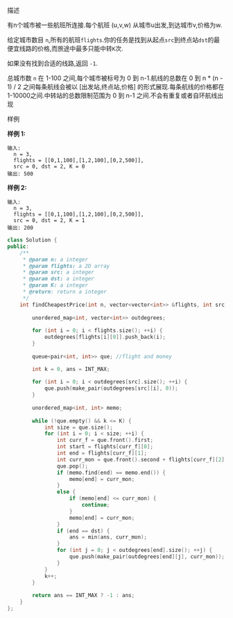 描述

有n个城市被一些航班所连接.每个航班 (u,v,w) 从城市u出发,到达城市v,价格为w.

给定城市数目 `n`,所有的航班`flights`.你的任务是找到从起点`src`到终点站`dst`的最便宜线路的价格,而旅途中最多只能中转`K`次.

如果没有找到合适的线路,返回 `-1`.

总城市数 `n` 在 1-100 之间,每个城市被标号为 0 到 n-1.航线的总数在 0 到 n * (n - 1) / 2 之间每条航线会被以 [出发站,终点站,价格] 的形式展现.每条航线的价格都在 1-10000之间.中转站的总数限制范围为 0 到 n-1 之间.不会有重复或者自环航线出现

样例

**样例 1:**

```
输入: 
  n = 3,
  flights = [[0,1,100],[1,2,100],[0,2,500]],
  src = 0, dst = 2, K = 0
输出: 500
```

**样例 2:**

```
输入: 
  n = 3,
  flights = [[0,1,100],[1,2,100],[0,2,500]],
  src = 0, dst = 2, K = 1
输出: 200
```

```cpp
class Solution {
public:
    /**
     * @param n: a integer
     * @param flights: a 2D array
     * @param src: a integer
     * @param dst: a integer
     * @param K: a integer
     * @return: return a integer
     */
    int findCheapestPrice(int n, vector<vector<int>> &flights, int src, int dst, int K) {
        
        unordered_map<int, vector<int>> outdegrees;
        
        for (int i = 0; i < flights.size(); ++i) {
            outdegrees[flights[i][0]].push_back(i);
        }
        
        queue<pair<int, int>> que; //flight and money

        int k = 0, ans = INT_MAX;
        
        for (int i = 0; i < outdegrees[src].size(); ++i) {
            que.push(make_pair(outdegrees[src][i], 0));
        }
        
        unordered_map<int, int> memo;
        
        while (!que.empty() && k <= K) {
            int size = que.size();
            for (int i = 0; i < size; ++i) {
                int curr_f = que.front().first;
                int start = flights[curr_f][0];
                int end = flights[curr_f][1];
                int curr_mon = que.front().second + flights[curr_f][2];
                que.pop();
                if (memo.find(end) == memo.end()) {
                    memo[end] = curr_mon;
                }
                else {
                    if (memo[end] <= curr_mon) {
                        continue;
                    }
                    memo[end] = curr_mon;
                }
                if (end == dst) {
                    ans = min(ans, curr_mon);
                }
                for (int j = 0; j < outdegrees[end].size(); ++j) {
                    que.push(make_pair(outdegrees[end][j], curr_mon));
                }
            }
            k++;
        }
        
        return ans == INT_MAX ? -1 : ans;
    }
};
```


